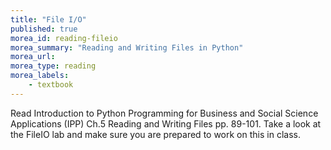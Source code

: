 ```yaml
---
title: "File I/O"
published: true
morea_id: reading-fileio
morea_summary: "Reading and Writing Files in Python"
morea_url: 
morea_type: reading
morea_labels:
    - textbook
---
```


Read Introduction to Python Programming for Business and Social Science Applications (IPP) Ch.5 Reading and Writing Files pp. 89-101. Take a look at the FileIO lab and make sure you are prepared to work on this in class.